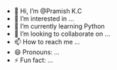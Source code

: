 - 👋 Hi, I’m @Pramish K.C
- 👀 I’m interested in ...
- 🌱 I’m currently learning Python
- 💞️ I’m looking to collaborate on ...
- 📫 How to reach me ...
- 😄 Pronouns: ...
- ⚡ Fun fact: ...

<!---
vold2emort/vold2emort is a ✨ special ✨ repository because its `README.md` (this file) appears on your GitHub profile.
You can click the Preview link to take a look at your changes.
--->
